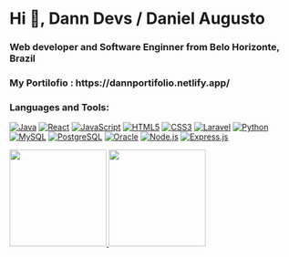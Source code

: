 <h1 align="left">Hi 👋, Dann Devs / Daniel Augusto</h1>
<h3 align="left">Web developer and
Software Enginner from Belo Horizonte, Brazil</h3>

<h3 align="left"> My Portilofio : https://dannportifolio.netlify.app/</h3>


<h3 align="left">Languages and Tools:</h3>

<p align="left">
  <a href="#" target="_blank"><img alt="Java" src="https://img.shields.io/badge/Java-100000?style=for-the-badge&logo=openjdk&logoColor=FF0000&labelColor=black&color=black"/></a>
  <a href="#" target="_blank"><img alt="React" src="https://img.shields.io/badge/React-100000?style=for-the-badge&logo=react&logoColor=00D8FF&labelColor=black&color=black"/></a>
  <a href="#" target="_blank"><img alt="JavaScript" src="https://img.shields.io/badge/JavaScript-100000?style=for-the-badge&logo=javascript&logoColor=FFD100&labelColor=black&color=black"/></a>
  <a href="#" target="_blank"><img alt="HTML5" src="https://img.shields.io/badge/HTML5-100000?style=for-the-badge&logo=html5&logoColor=FF6308&labelColor=black&color=black"/></a>
  <a href="#" target="_blank"><img alt="CSS3" src="https://img.shields.io/badge/CSS3-100000?style=for-the-badge&logo=css3&logoColor=00A2FF&labelColor=black&color=black"/></a>
  <a href="#" target="_blank"><img alt="Laravel" src="https://img.shields.io/badge/Laravel-100000?style=for-the-badge&logo=laravel&logoColor=FF2D20&labelColor=black&color=black"/></a>
  <a href="#" target="_blank"><img alt="Python" src="https://img.shields.io/badge/Python-100000?style=for-the-badge&logo=python&logoColor=FFD43B&labelColor=black&color=black"/></a>
  <a href="#" target="_blank"><img alt="MySQL" src="https://img.shields.io/badge/MySQL-100000?style=for-the-badge&logo=mysql&logoColor=00ADEF&labelColor=black&color=black"/></a>
  <a href="#" target="_blank"><img alt="PostgreSQL" src="https://img.shields.io/badge/PostgreSQL-100000?style=for-the-badge&logo=postgresql&logoColor=336791&labelColor=black&color=black"/></a>
  <a href="#" target="_blank"><img alt="Oracle" src="https://img.shields.io/badge/Oracle-100000?style=for-the-badge&logo=oracle&logoColor=F80000&labelColor=black&color=black"/></a>
  <a href="#" target="_blank"><img alt="Node.js" src="https://img.shields.io/badge/Node.js-100000?style=for-the-badge&logo=node.js&logoColor=00FF00&labelColor=black&color=black"/></a>
  <a href="#" target="_blank"><img alt="Express.js" src="https://img.shields.io/badge/Express.js-100000?style=for-the-badge&logo=express&logoColor=FFFFFF&labelColor=black&color=black"/></a>
</p>


</p>

 <div> 


<a href="https://github.com/DannDevs">
    <img height="170em" src="https://github-readme-stats.vercel.app/api?username=DannDevs&show_icons=true&theme=midnight-purple&include_all_commits=true&count_private=true">
    <img height="170em" src="https://github-readme-stats.vercel.app/api/top-langs/?username=DannDevs&layout=compact&langs_count=7&theme=midnight-purple">
  </a>
 
</div>
